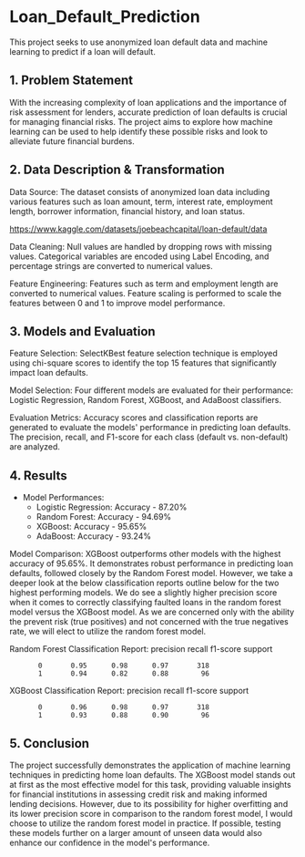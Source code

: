 # Loan_Default_Prediction

This project seeks to use anonymized loan default data and machine learning to predict if a loan will default.


## 1. Problem Statement

With the increasing complexity of loan applications and the importance of risk assessment for lenders, accurate prediction of loan defaults is crucial for managing financial risks. The project aims to explore how machine learning can be used to help identify these possible risks and look to alleviate future financial burdens.


## 2. Data Description & Transformation

Data Source: The dataset consists of anonymized loan data including various features such as loan amount, term, interest rate, employment length, borrower information, financial history, and loan status.

https://www.kaggle.com/datasets/joebeachcapital/loan-default/data

Data Cleaning: Null values are handled by dropping rows with missing values. Categorical variables are encoded using Label Encoding, and percentage strings are converted to numerical values.

Feature Engineering: Features such as term and employment length are converted to numerical values. Feature scaling is performed to scale the features between 0 and 1 to improve model performance.


## 3. Models and Evaluation

Feature Selection: SelectKBest feature selection technique is employed using chi-square scores to identify the top 15 features that significantly impact loan defaults.

Model Selection: Four different models are evaluated for their performance: Logistic Regression, Random Forest, XGBoost, and AdaBoost classifiers.

Evaluation Metrics: Accuracy scores and classification reports are generated to evaluate the models' performance in predicting loan defaults. The precision, recall, and F1-score for each class (default vs. non-default) are analyzed.


## 4. Results

* Model Performances:
  * Logistic Regression: Accuracy - 87.20%
  * Random Forest: Accuracy - 94.69%
  * XGBoost: Accuracy - 95.65%
  * AdaBoost: Accuracy - 93.24%

Model Comparison: XGBoost outperforms other models with the highest accuracy of 95.65%. It demonstrates robust performance in predicting loan defaults, followed closely by the Random Forest model. However, we take a deeper look at the below classification reports outline below for the two highest performing models. We do see a slightly higher precision score when it comes to correctly classifying faulted loans in the random forest model versus the XGBoost model. As we are concerned only with the ability the prevent risk (true positives) and not concerned with the true negatives rate, we will elect to utilize the random forest model.  

Random Forest
Classification Report:
               precision    recall  f1-score   support

           0       0.95      0.98      0.97       318
           1       0.94      0.82      0.88        96


XGBoost
Classification Report:
               precision    recall  f1-score   support

           0       0.96      0.98      0.97       318
           1       0.93      0.88      0.90        96



## 5. Conclusion

The project successfully demonstrates the application of machine learning techniques in predicting home loan defaults. The XGBoost model stands out at first as the most effective model for this task, providing valuable insights for financial institutions in assessing credit risk and making informed lending decisions. However, due to its possibility for higher overfitting and its lower precision score in comparison to the random forest model, I would choose to utilize the random forest model in practice. If possible, testing these models further on a larger amount of unseen data would also enhance our confidence in the model's performance.
